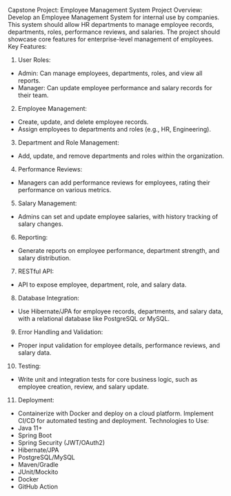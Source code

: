 Capstone Project: Employee Management System
Project Overview:
Develop an Employee Management System for internal use by companies. This system should
allow HR departments to manage employee records, 
departments, roles, performance reviews, and salaries. The project should showcase core features
for enterprise-level management of employees.
Key Features:
1. User Roles:
 - Admin: Can manage employees, departments, roles, and view all reports.
 - Manager: Can update employee performance and salary records for their team.
2. Employee Management:
 - Create, update, and delete employee records.
 - Assign employees to departments and roles (e.g., HR, Engineering).
3. Department and Role Management:
 - Add, update, and remove departments and roles within the organization.
4. Performance Reviews:
 - Managers can add performance reviews for employees, rating their performance on various
metrics.
5. Salary Management:
 - Admins can set and update employee salaries, with history tracking of salary changes.
6. Reporting:
 - Generate reports on employee performance, department strength, and salary distribution.
7. RESTful API:
 - API to expose employee, department, role, and salary data.
8. Database Integration:
 - Use Hibernate/JPA for employee records, departments, and salary data, with a relational
database like PostgreSQL or MySQL.
9. Error Handling and Validation:
 - Proper input validation for employee details, performance reviews, and salary data.
10. Testing:
 - Write unit and integration tests for core business logic, such as employee creation, review, and
salary update.
11. Deployment:
 - Containerize with Docker and deploy on a cloud platform. Implement CI/CD for automated testing
and deployment.
Technologies to Use:
- Java 11+
- Spring Boot
- Spring Security (JWT/OAuth2)
- Hibernate/JPA
- PostgreSQL/MySQL
- Maven/Gradle
- JUnit/Mockito
- Docker
- GitHub Action
